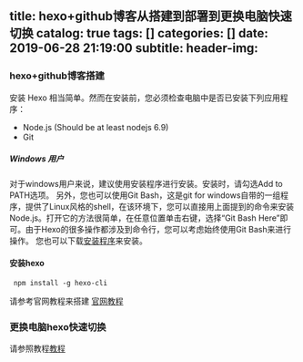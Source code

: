 title: hexo+github博客从搭建到部署到更换电脑快速切换
catalog: true
tags: []
categories: []
date: 2019-06-28 21:19:00
subtitle:
header-img:
---
### hexo+github博客搭建
安装 Hexo 相当简单。然而在安装前，您必须检查电脑中是否已安装下列应用程序：
- Node.js (Should be at least nodejs 6.9)
- Git

##### Windows 用户
对于windows用户来说，建议使用安装程序进行安装。安装时，请勾选Add to PATH选项。
另外，您也可以使用Git Bash，这是git for windows自带的一组程序，提供了Linux风格的shell，在该环境下，您可以直接用上面提到的命令来安装Node.js。打开它的方法很简单，在任意位置单击右键，选择“Git Bash Here”即可。由于Hexo的很多操作都涉及到命令行，您可以考虑始终使用Git Bash来进行操作。
您也可以下载[安装程序](http://nodejs.org/)来安装。
#### 安装hexo
```
 npm install -g hexo-cli

```
请参考官网教程来搭建
[官网教程](https://hexo.io/zh-cn/)

### 更换电脑hexo快速切换
请参照教程[教程](https://blog.csdn.net/heimu24/article/details/81210640)
